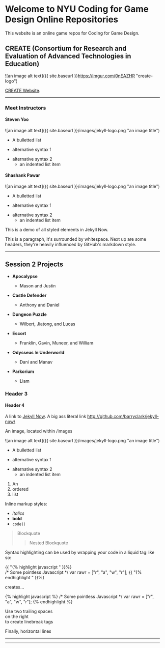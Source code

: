 # Welcome to NYU Coding for Game Design Online Repositories

This website is an online game repos for Coding for Game Design.

## CREATE (Consortium for Research and Evaluation of Advanced Technologies in Education) 

![an image alt text]({{ site.baseurl }}https://imgur.com/0nEAZHR "create-logo")

[CREATE Website](https://create.nyu.edu/).

----
### Meet Instructors


#### Steven Yoo

![an image alt text]({{ site.baseurl }}/images/jekyll-logo.png "an image title")

* A bulletted list
- alternative syntax 1
+ alternative syntax 2
  - an indented list item
  
  
#### Shashank Pawar

![an image alt text]({{ site.baseurl }}/images/jekyll-logo.png "an image title")

* A bulletted list
- alternative syntax 1
+ alternative syntax 2
  - an indented list item


This is a demo of all styled elements in Jekyll Now. 



This is a paragraph, it's surrounded by whitespace. Next up are some headers, they're heavily influenced by GitHub's markdown style.

----

## Session 2 Projects

+ **Apocalypse**
  - Mason and Justin
  
+ **Castle Defender**
  - Anthony and Daniel
  
+ **Dungeon Puzzle**
  - Wilbert, Jiatong, and Lucas
  
+ **Escort**
  - Franklin, Gavin, Muneer, and William
  
+ **Odysseus In Underworld**
  - Dani and Manav
  
+ **Parkorium**
  - Liam

### Header 3

#### Header 4
 
A link to [Jekyll Now](http://github.com/barryclark/jekyll-now/). A big ass literal link <http://github.com/barryclark/jekyll-now/>
  
An image, located within /images

![an image alt text]({{ site.baseurl }}/images/jekyll-logo.png "an image title")

* A bulletted list
- alternative syntax 1
+ alternative syntax 2
  - an indented list item

1. An
2. ordered
3. list

Inline markup styles: 

- _italics_
- **bold**
- `code()` 
 
> Blockquote
>> Nested Blockquote 
 
Syntax highlighting can be used by wrapping your code in a liquid tag like so:

{{ "{% highlight javascript " }}%}  
/* Some pointless Javascript */
var rawr = ["r", "a", "w", "r"];
{{ "{% endhighlight " }}%}  

creates...

{% highlight javascript %}
/* Some pointless Javascript */
var rawr = ["r", "a", "w", "r"];
{% endhighlight %}
 
Use two trailing spaces  
on the right  
to create linebreak tags  
 
Finally, horizontal lines
 
----
****
